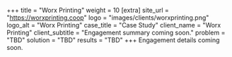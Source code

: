 +++
title = "Worx Printing"
weight = 10
[extra]
site_url = "https://worxprinting.coop"
logo = "images/clients/worxprinting.png"
logo_alt = "Worx Printing"
case_title = "Case Study"
client_name = "Worx Printing"
client_subtitle = "Engagement summary coming soon."
problem = "TBD"
solution = "TBD"
results = "TBD"
+++
Engagement details coming soon.

<!-- more -->
